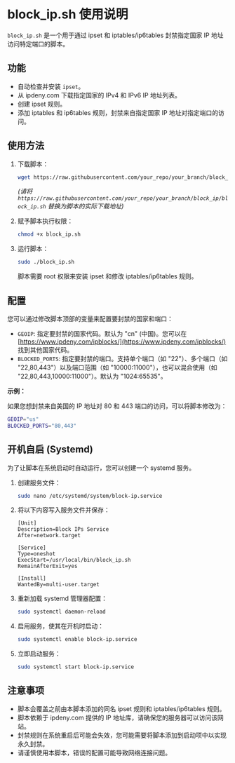 # block_ip.sh 使用说明

`block_ip.sh` 是一个用于通过 ipset 和 iptables/ip6tables 封禁指定国家 IP 地址访问特定端口的脚本。

## 功能

- 自动检查并安装 `ipset`。
- 从 ipdeny.com 下载指定国家的 IPv4 和 IPv6 IP 地址列表。
- 创建 ipset 规则。
- 添加 iptables 和 ip6tables 规则，封禁来自指定国家 IP 地址对指定端口的访问。

## 使用方法

1.  下载脚本：
    ```bash
    wget https://raw.githubusercontent.com/your_repo/your_branch/block_ip/block_ip.sh -O block_ip.sh
    ```
    *(请将 `https://raw.githubusercontent.com/your_repo/your_branch/block_ip/block_ip.sh` 替换为脚本的实际下载地址)*

2.  赋予脚本执行权限：
    ```bash
    chmod +x block_ip.sh
    ```

3.  运行脚本：
    ```bash
    sudo ./block_ip.sh
    ```
    脚本需要 root 权限来安装 ipset 和修改 iptables/ip6tables 规则。

## 配置

您可以通过修改脚本顶部的变量来配置要封禁的国家和端口：

-   `GEOIP`: 指定要封禁的国家代码。默认为 "cn" (中国)。您可以在 [https://www.ipdeny.com/ipblocks/](https://www.ipdeny.com/ipblocks/) 找到其他国家代码。
-   `BLOCKED_PORTS`: 指定要封禁的端口。支持单个端口（如 "22"）、多个端口（如 "22,80,443"）以及端口范围（如 "10000:11000"），也可以混合使用（如 "22,80,443,10000:11000"）。默认为 "1024:65535"。

**示例：**

如果您想封禁来自美国的 IP 地址对 80 和 443 端口的访问，可以将脚本修改为：

```bash
GEOIP="us"
BLOCKED_PORTS="80,443"
```

## 开机自启 (Systemd)

为了让脚本在系统启动时自动运行，您可以创建一个 systemd 服务。

1.  创建服务文件：
    ```bash
    sudo nano /etc/systemd/system/block-ip.service
    ```

2.  将以下内容写入服务文件并保存：
    ```
    [Unit]
    Description=Block IPs Service
    After=network.target

    [Service]
    Type=oneshot
    ExecStart=/usr/local/bin/block_ip.sh
    RemainAfterExit=yes

    [Install]
    WantedBy=multi-user.target
    ```

3.  重新加载 systemd 管理器配置：
    ```bash
    sudo systemctl daemon-reload
    ```

4.  启用服务，使其在开机时启动：
    ```bash
    sudo systemctl enable block-ip.service
    ```

5.  立即启动服务：
    ```bash
    sudo systemctl start block-ip.service
    ```

## 注意事项

-   脚本会覆盖之前由本脚本添加的同名 ipset 规则和 iptables/ip6tables 规则。
-   脚本依赖于 ipdeny.com 提供的 IP 地址库，请确保您的服务器可以访问该网站。
-   封禁规则在系统重启后可能会失效，您可能需要将脚本添加到启动项中以实现永久封禁。
-   请谨慎使用本脚本，错误的配置可能导致网络连接问题。
